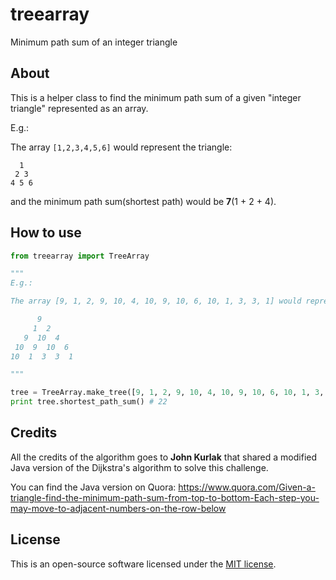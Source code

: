 # treearray
Minimum path sum of an integer triangle

## About
This is a helper class to find the minimum path sum of a given "integer triangle" represented as an array.

E.g.:

The array ```[1,2,3,4,5,6]``` would represent the triangle:
```
  1
 2 3
4 5 6
```

and the minimum path sum(shortest path) would be **7**(1 + 2 + 4).

## How to use

```python
from treearray import TreeArray

"""
E.g.:

The array [9, 1, 2, 9, 10, 4, 10, 9, 10, 6, 10, 1, 3, 3, 1] would represent the triangle:

      9
     1  2
   9  10  4
 10  9  10  6
10  1  3  3  1

"""

tree = TreeArray.make_tree([9, 1, 2, 9, 10, 4, 10, 9, 10, 6, 10, 1, 3, 3, 1])
print tree.shortest_path_sum() # 22
```
## Credits
All the credits of the algorithm goes to **John Kurlak** that shared a modified Java version of the Dijkstra's algorithm to solve this challenge.

You can find the Java version on Quora: https://www.quora.com/Given-a-triangle-find-the-minimum-path-sum-from-top-to-bottom-Each-step-you-may-move-to-adjacent-numbers-on-the-row-below

## License
This is an open-source software licensed under the [MIT license](https://opensource.org/licenses/MIT).
